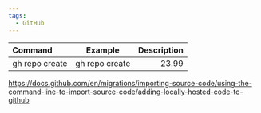 ```yaml
---
tags:
  - GitHub
---
```


| Command              | Example | Description |
| :---------------- | :------: | ----: |
| gh repo create    | gh repo create   | 23.99 |


https://docs.github.com/en/migrations/importing-source-code/using-the-command-line-to-import-source-code/adding-locally-hosted-code-to-github